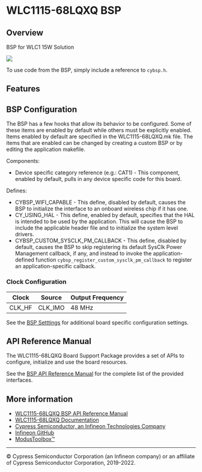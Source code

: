 # WLC1115-68LQXQ BSP

## Overview

BSP for WLC1 15W Solution

![](docs/html/board.png)

To use code from the BSP, simply include a reference to `cybsp.h`.

## Features


## BSP Configuration

The BSP has a few hooks that allow its behavior to be configured. Some of these items are enabled by default while others must be explicitly enabled. Items enabled by default are specified in the WLC1115-68LQXQ.mk file. The items that are enabled can be changed by creating a custom BSP or by editing the application makefile.

Components:
* Device specific category reference (e.g.: CAT1) - This component, enabled by default, pulls in any device specific code for this board.

Defines:
* CYBSP_WIFI_CAPABLE - This define, disabled by default, causes the BSP to initialize the interface to an onboard wireless chip if it has one.
* CY_USING_HAL - This define, enabled by default, specifies that the HAL is intended to be used by the application. This will cause the BSP to include the applicable header file and to initialize the system level drivers.
* CYBSP_CUSTOM_SYSCLK_PM_CALLBACK - This define, disabled by default, causes the BSP to skip registering its default SysClk Power Management callback, if any, and instead to invoke the application-defined function `cybsp_register_custom_sysclk_pm_callback` to register an application-specific callback.

### Clock Configuration

| Clock    | Source    | Output Frequency |
|----------|-----------|------------------|
| CLK_HF   | CLK_IMO   | 48 MHz           |

See the [BSP Setttings][settings] for additional board specific configuration settings.

## API Reference Manual

The WLC1115-68LQXQ Board Support Package provides a set of APIs to configure, initialize and use the board resources.

See the [BSP API Reference Manual][api] for the complete list of the provided interfaces.

## More information
* [WLC1115-68LQXQ BSP API Reference Manual][api]
* [WLC1115-68LQXQ Documentation](http://www.cypress.com/CY7110)
* [Cypress Semiconductor, an Infineon Technologies Company](http://www.cypress.com)
* [Infineon GitHub](https://github.com/infineon)
* [ModusToolbox™](https://www.cypress.com/products/modustoolbox-software-environment)

[api]: https://infineon.github.io/TARGET_WLC1115-68LQXQ/html/modules.html
[settings]: https://infineon.github.io/TARGET_WLC1115-68LQXQ/html/md_bsp_settings.html

---
© Cypress Semiconductor Corporation (an Infineon company) or an affiliate of Cypress Semiconductor Corporation, 2019-2022.